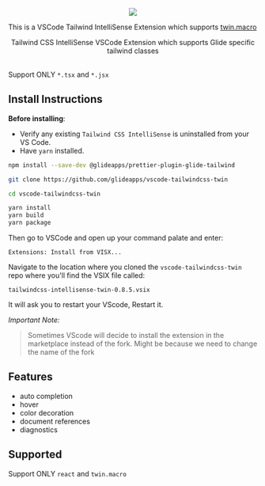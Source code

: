 <p align="center">
  <img src="https://i.imgur.com/U2PIUW2.jpeg">
</p>

This is a VSCode Tailwind IntelliSense Extension which supports [twin.macro](https://github.com/ben-rogerson/twin.macro)

<div align="center">
 Tailwind CSS IntelliSense VSCode Extension which supports Glide specific tailwind classes
</div>

<br>

Support ONLY `*.tsx` and `*.jsx`

## Install Instructions

**Before installing**:

-   Verify any existing `Tailwind CSS IntelliSense` is uninstalled from your VS Code.
-   Have `yarn` installed.

```bash
npm install --save-dev @glideapps/prettier-plugin-glide-tailwind

git clone https://github.com/glideapps/vscode-tailwindcss-twin

cd vscode-tailwindcss-twin

yarn install
yarn build
yarn package
```

Then go to VSCode and open up your command palate and enter:

`Extensions: Install from VISX...`

Navigate to the location where you cloned the `vscode-tailwindcss-twin` repo where you'll find the VSIX file called:

`tailwindcss-intellisense-twin-0.8.5.vsix`

It will ask you to restart your VScode, Restart it.

_Important Note:_

> Sometimes VScode will decide to install the extension in the marketplace instead of the fork. Might be because we need to change the name of the fork

## Features

-   auto completion
-   hover
-   color decoration
-   document references
-   diagnostics

## Supported

Support ONLY `react` and `twin.macro`
